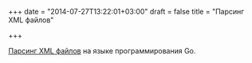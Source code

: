 +++
date = "2014-07-27T13:22:01+03:00"
draft = false
title = "Парсинг XML файлов"

+++

<p><a href="http://blog.davidsingleton.org/parsing-huge-xml-files-with-go/">Парсинг XML файлов</a> на языке программирования&nbsp;Go.</p>

